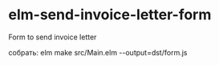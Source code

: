 # elm-send-invoice-letter-form
Form to send invoice letter

собрать:
elm make src/Main.elm --output=dst/form.js
